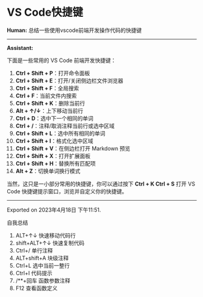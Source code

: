 # VS Code快捷键

**Human:**
总结一些使用vscode前端开发操作代码的快捷键

***

**Assistant:**

下面是一些常用的 VS Code 前端开发快捷键：

1. <strong>Ctrl + Shift + P</strong>：打开命令面板
2. <strong>Ctrl + Shift + E</strong>：打开/关闭侧边栏文件浏览器
3. <strong>Ctrl + Shift + F</strong>：全局搜索
4. <strong>Ctrl + F</strong>：当前文件内搜索
5. <strong>Ctrl + Shift + K</strong>：删除当前行
6. <strong>Alt + ↑/↓</strong>：上下移动当前行
7. <strong>Ctrl + D</strong>：选中下一个相同的单词
8. <strong>Ctrl + /</strong>：注释/取消注释当前行或选中区域
9. <strong>Ctrl + Shift + L</strong>：选中所有相同的单词
10. <strong>Ctrl + Shift + I</strong>：格式化选中区域
11. <strong>Ctrl + Shift + V</strong>：在侧边栏打开 Markdown 预览
12. <strong>Ctrl + Shift + X</strong>：打开扩展面板
13. <strong>Ctrl + Shift + H</strong>：替换所有匹配项
14. <strong>Alt + Z</strong>：切换单词换行模式



当然，这只是一小部分常用的快捷键，你可以通过按下 <strong>Ctrl + K Ctrl + S</strong> 打开 VS Code 快捷键提示窗口，浏览并自定义你的快捷键。


***

Exported on 2023年4月18日 下午11:51.

自我总结
1. ALT+↑↓           快速移动代码行
2. shift+ALT+↑↓ 快速复制代码
3. Ctrl+/             单行注释
4. ALT+shift+A  块级注释
5. Ctrl+L            选中当前一整行
6. Ctrl+I            代码提示
7. /**+回车       函数参数注释
8. F12               查看函数定义